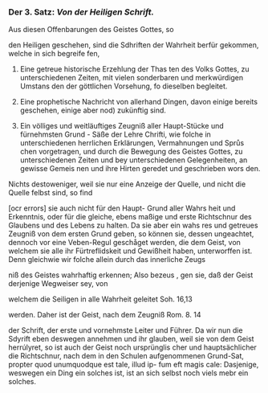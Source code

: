 <!--
content-0044.xml
Buchseite 27
-->


### Der 3. Satz: *Von der Heiligen Schrift.*

Aus diesen Offenbarungen des Geistes Gottes, so

den Heiligen geschehen, sind die Sdhriften der Wahrheit berfür gekommen,
welche in sich begreife fen,

1. Eine getreue historische Erzehlung der Thas ten des Volks Gottes, zu unterschiedenen Zeiten, mit vielen sonderbaren und merkwürdigen Umstans den der göttlichen Vorsehung, fo dieselben begleitet.

2. Eine prophetische Nachricht von allerhand Dingen, davon einige bereits geschehen, einige aber nod) zukünftig sind.

3. Ein völliges und weitläuftiges Zeugniß aller Haupt-Stücke und fürnehmsten Grund - Säße der Lehre Chrifti, wie folche in unterschiedenen herrlichen Erklärungen, Vermahnungen und Sprůs chen vorgetragen, und durch die Bewegung des Geistes Gottes, zu unterschiedenen Zeiten und bey unterschiedenen Gelegenheiten, an gewisse Gemeis nen und ihre Hirten geredet und geschrieben wors den.

Nichts destoweniger, weil sie nur eine Anzeige der Quelle, und nicht die Quelle felbst sind, so find

 [ocr errors]
sie auch nicht für den Haupt- Grund aller Wahrs
heit und Erkenntnis, oder für die gleiche, ebens
maßige und erste Richtschnur des Glaubens
und des Lebens zu halten. Da sie aber ein wahs
res und getreues Zeugniß von dem ersten Grund
geben, so können sie, dessen ungeachtet, dennoch vor
eine Veben-Regul geschåget werden, die dem
Geist, von welchem sie alle ihr Fürtreflidskeit und
Gewißheit haben, unterworffen ist. Denn
gleichwie wir folche allein durch das innerliche Zeugs

  niß des Geistes wahrhaftig erkennen; Also bezeus
, gen sie, daß der Geist derjenige Wegweiser sey, von

welchem die Seiligen in alle Wahrheit geleitet Soh. 16,13

werden. Daher ist der Geist, nach dem Zeugniß Rom. 8. 14

der Schrift, der erste und vornehmste Leiter und
 Führer. Da wir nun die Sdyrift eben deswegen
annehmen und ihr glauben, weil sie von dem Geist
herrúlyret, so ist auch der Geist noch ursprünglis
cher und hauptsächlicher die Richtschnur, nach
dem in den Schulen aufgenommenen Grund-Sat,
propter quod unumquodque est tale, illud ip-
fum eft magis cale: Dasjenige, weswegen ein
Ding ein solches ist, ist an sich selbst noch viels
mebr ein solches.
